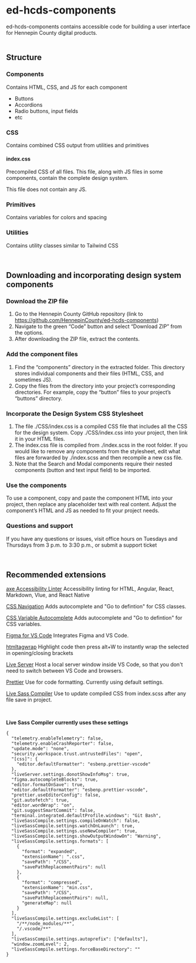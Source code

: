# ed-hcds-components
ed-hcds-components contains accessible code for building a user interface for Hennepin County digital products. 
<br><br>

## Structure

### Components
Contains HTML, CSS, and JS for each component

- Buttons
- Accordions
- Radio buttons, input fields
- etc

### CSS
Contains combined CSS output from utilities and primitives

#### index.css
Precompiled CSS of all files. This file, along with JS files in some components, contain the complete design system.

This file does not contain any JS.

### Primitives
Contains variables for colors and spacing

### Utilities
Contains utility classes similar to Tailwind CSS

<br>

## Downloading and incorporating design system components

### Download the ZIP file

1. Go to the Hennepin County GitHub repository (link to https://github.com/HennepinCounty/ed-hcds-components)
3. Navigate to the green “Code” button and select “Download ZIP” from the options.
5. After downloading the ZIP file, extract the contents.

### Add the component files

1. Find the “components” directory in the extracted folder. This directory stores individual components and their files (HTML, CSS, and sometimes JS).
2. Copy the files from the directory into your project’s corresponding directories. For example, copy the “button” files to your project’s “buttons” directory.

### Incorporate the Design System CSS Stylesheet

1. The file ./CSS/index.css is a compiled CSS file that includes all the CSS for the design system. Copy ./CSS/index.css into your project, then link it in your HTML files. 
2. The index.css file is compiled from ./index.scss in the root folder. If you would like to remove any components from the stylesheet, edit what files are forwarded by ./index.scss and then recompile a new css file.
3. Note that the Search and Modal components require their nested components (button and text input field) to be imported.

### Use the components

 To use a component, copy and paste the component HTML into your project, then replace any placeholder text with real content.  Adjust the component’s HTML and JS as needed to fit your project needs.

### Questions and support
If you have any questions or issues, visit office hours on Tuesdays and Thursdays from 3 p.m. to 3:30 p.m., or submit a support ticket

<br>

## Recommended extensions

[axe Accessibility Linter](https://marketplace.visualstudio.com/items?itemName=deque-systems.vscode-axe-linter) Accessibility linting for HTML, Angular, React, Markdown, Vlue, and React Native

[CSS Navigation](https://marketplace.visualstudio.com/items?itemName=pucelle.vscode-css-navigation) Adds autocomplete and "Go to defintion" for CSS classes.

[CSS Variable Autocomplete](https://marketplace.visualstudio.com/items?itemName=vunguyentuan.vscode-css-variables) Adds autocomplete and "Go to defintion" for CSS variables.

[Figma for VS Code](https://marketplace.visualstudio.com/items?itemName=figma.figma-vscode-extension) Integrates Figma and VS Code.

[htmltagwrap](https://marketplace.visualstudio.com/items?itemName=bradgashler.htmltagwrap) Highlight code then press alt+W to instantly wrap the selected in opening/closing brackets

[Live Server](https://marketplace.visualstudio.com/items?itemName=ritwickdey.LiveServer) Host a local server window inside VS Code, so that you don't need to switch between VS Code and browsers.

[Prettier](https://marketplace.visualstudio.com/items?itemName=esbenp.prettier-vscode) Use for code formatting. Currently using default settings.

[Live Sass Compiler](https://marketplace.visualstudio.com/items?itemName=ritwickdey.live-sass) Use to update compiled CSS from index.scss after any file save in project.

<br>

**Live Sass Compiler currently uses these settings**

```
{
  "telemetry.enableTelemetry": false,
  "telemetry.enableCrashReporter": false,
  "update.mode": "none",
  "security.workspace.trust.untrustedFiles": "open",
  "[css]": {
    "editor.defaultFormatter": "esbenp.prettier-vscode"
  },
  "liveServer.settings.donotShowInfoMsg": true,
  "figma.autocompleteBlocks": true,
  "editor.formatOnSave": true,
  "editor.defaultFormatter": "esbenp.prettier-vscode",
  "prettier.useEditorConfig": false,
  "git.autofetch": true,
  "editor.wordWrap": "on",
  "git.suggestSmartCommit": false,
  "terminal.integrated.defaultProfile.windows": "Git Bash",
  "liveSassCompile.settings.compileOnWatch": false,
  "liveSassCompile.settings.watchOnLaunch": true,
  "liveSassCompile.settings.useNewCompiler": true,
  "liveSassCompile.settings.showOutputWindowOn": "Warning",
  "liveSassCompile.settings.formats": [
    {
      "format": "expanded",
      "extensionName": ".css",
      "savePath": "/CSS",
      "savePathReplacementPairs": null
    },
    {
      "format": "compressed",
      "extensionName": "min.css",
      "savePath": "/CSS",
      "savePathReplacementPairs": null,
      "generateMap": null
    }
  ],
  "liveSassCompile.settings.excludeList": [
    "/**/node_modules/**",
    "/.vscode/**"
  ],
  "liveSassCompile.settings.autoprefix": ["defaults"],
  "window.zoomLevel": 2,
  "liveSassCompile.settings.forceBaseDirectory": ""
}
```
